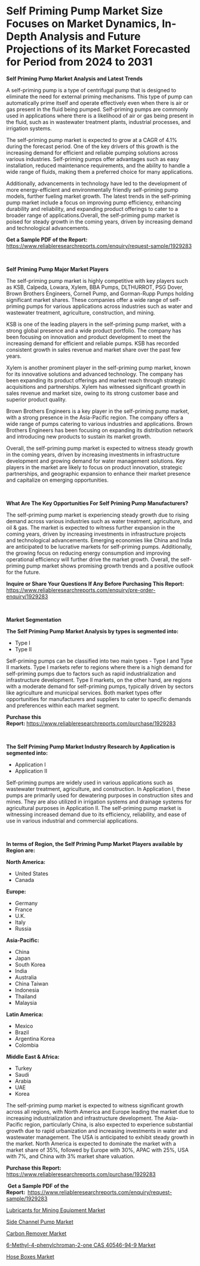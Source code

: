 <p><h1>Self Priming Pump Market Size Focuses on Market Dynamics, In-Depth Analysis and Future Projections of its Market Forecasted for Period from 2024 to 2031</h1></p><p><strong>Self Priming Pump Market Analysis and Latest Trends</strong></p>
<p><p>A self-priming pump is a type of centrifugal pump that is designed to eliminate the need for external priming mechanisms. This type of pump can automatically prime itself and operate effectively even when there is air or gas present in the fluid being pumped. Self-priming pumps are commonly used in applications where there is a likelihood of air or gas being present in the fluid, such as in wastewater treatment plants, industrial processes, and irrigation systems.</p><p>The self-priming pump market is expected to grow at a CAGR of 4.1% during the forecast period. One of the key drivers of this growth is the increasing demand for efficient and reliable pumping solutions across various industries. Self-priming pumps offer advantages such as easy installation, reduced maintenance requirements, and the ability to handle a wide range of fluids, making them a preferred choice for many applications.</p><p>Additionally, advancements in technology have led to the development of more energy-efficient and environmentally friendly self-priming pump models, further fueling market growth. The latest trends in the self-priming pump market include a focus on improving pump efficiency, enhancing durability and reliability, and expanding product offerings to cater to a broader range of applications.Overall, the self-priming pump market is poised for steady growth in the coming years, driven by increasing demand and technological advancements.</p></p>
<p><strong>Get a Sample PDF of the Report:&nbsp;</strong> <a href="https://www.reliableresearchreports.com/enquiry/request-sample/1929283">https://www.reliableresearchreports.com/enquiry/request-sample/1929283</a></p>
<p>&nbsp;</p>
<p><strong>Self Priming Pump Major Market Players</strong></p>
<p><p>The self-priming pump market is highly competitive with key players such as KSB, Calpeda, Lowara, Xylem, BBA Pumps, DLTHURROT, PSG Dover, Brown Brothers Engineers, Cornell Pump, and Gorman-Rupp Pumps holding significant market shares. These companies offer a wide range of self-priming pumps for various applications across industries such as water and wastewater treatment, agriculture, construction, and mining.</p><p>KSB is one of the leading players in the self-priming pump market, with a strong global presence and a wide product portfolio. The company has been focusing on innovation and product development to meet the increasing demand for efficient and reliable pumps. KSB has recorded consistent growth in sales revenue and market share over the past few years.</p><p>Xylem is another prominent player in the self-priming pump market, known for its innovative solutions and advanced technology. The company has been expanding its product offerings and market reach through strategic acquisitions and partnerships. Xylem has witnessed significant growth in sales revenue and market size, owing to its strong customer base and superior product quality.</p><p>Brown Brothers Engineers is a key player in the self-priming pump market, with a strong presence in the Asia-Pacific region. The company offers a wide range of pumps catering to various industries and applications. Brown Brothers Engineers has been focusing on expanding its distribution network and introducing new products to sustain its market growth.</p><p>Overall, the self-priming pump market is expected to witness steady growth in the coming years, driven by increasing investments in infrastructure development and growing demand for water management solutions. Key players in the market are likely to focus on product innovation, strategic partnerships, and geographic expansion to enhance their market presence and capitalize on emerging opportunities.</p></p>
<p>&nbsp;</p>
<p><strong>What Are The Key Opportunities For Self Priming Pump Manufacturers?</strong></p>
<p><p>The self-priming pump market is experiencing steady growth due to rising demand across various industries such as water treatment, agriculture, and oil & gas. The market is expected to witness further expansion in the coming years, driven by increasing investments in infrastructure projects and technological advancements. Emerging economies like China and India are anticipated to be lucrative markets for self-priming pumps. Additionally, the growing focus on reducing energy consumption and improving operational efficiency will further drive the market growth. Overall, the self-priming pump market shows promising growth trends and a positive outlook for the future.</p></p>
<p><strong>Inquire or Share Your Questions If Any Before Purchasing This Report:</strong> <a href="https://www.reliableresearchreports.com/enquiry/pre-order-enquiry/1929283">https://www.reliableresearchreports.com/enquiry/pre-order-enquiry/1929283</a></p>
<p>&nbsp;</p>
<p><strong>Market Segmentation</strong></p>
<p><strong>The Self Priming Pump Market Analysis by types is segmented into:</strong></p>
<p><ul><li>Type I</li><li>Type II</li></ul></p>
<p><p>Self-priming pumps can be classified into two main types - Type I and Type II markets. Type I markets refer to regions where there is a high demand for self-priming pumps due to factors such as rapid industrialization and infrastructure development. Type II markets, on the other hand, are regions with a moderate demand for self-priming pumps, typically driven by sectors like agriculture and municipal services. Both market types offer opportunities for manufacturers and suppliers to cater to specific demands and preferences within each market segment.</p></p>
<p><strong>Purchase this Report:&nbsp;</strong><a href="https://www.reliableresearchreports.com/purchase/1929283">https://www.reliableresearchreports.com/purchase/1929283</a></p>
<p>&nbsp;</p>
<p><strong>The Self Priming Pump Market Industry Research by Application is segmented into:</strong></p>
<p><ul><li>Application I</li><li>Application II</li></ul></p>
<p><p>Self-priming pumps are widely used in various applications such as wastewater treatment, agriculture, and construction. In Application I, these pumps are primarily used for dewatering purposes in construction sites and mines. They are also utilized in irrigation systems and drainage systems for agricultural purposes in Application II. The self-priming pump market is witnessing increased demand due to its efficiency, reliability, and ease of use in various industrial and commercial applications.</p></p>
<p>&nbsp;</p>
<p><strong>In terms of Region, the Self Priming Pump Market Players available by Region are:</strong></p>
<p>
    <p> <strong> North America: </strong>
        <ul>
            <li>United States</li>
            <li>Canada</li>
        </ul>
        </p> 
    <p> <strong> Europe: </strong>
        <ul>
            <li>Germany</li>
            <li>France</li>
            <li>U.K.</li>
            <li>Italy</li>
            <li>Russia</li>
        </ul>
        </p> 
    <p> <strong> Asia-Pacific: </strong>
        <ul>
            <li>China</li>
            <li>Japan</li>
            <li>South Korea</li>
            <li>India</li>
            <li>Australia</li>
            <li>China Taiwan</li>
            <li>Indonesia</li>
            <li>Thailand</li>
            <li>Malaysia</li>
        </ul>
        </p> 
    <p> <strong> Latin America: </strong>
        <ul>
            <li>Mexico</li>
            <li>Brazil</li>
            <li>Argentina Korea</li>
            <li>Colombia</li>
        </ul>
        </p> 
    <p> <strong> Middle East & Africa: </strong>
        <ul>
            <li>Turkey</li>
            <li>Saudi</li>
            <li>Arabia</li>
            <li>UAE</li>
            <li>Korea</li>
        </ul>
    </p>
    </p>
<p><p>The self-priming pump market is expected to witness significant growth across all regions, with North America and Europe leading the market due to increasing industrialization and infrastructure development. The Asia-Pacific region, particularly China, is also expected to experience substantial growth due to rapid urbanization and increasing investments in water and wastewater management. The USA is anticipated to exhibit steady growth in the market. North America is expected to dominate the market with a market share of 35%, followed by Europe with 30%, APAC with 25%, USA with 7%, and China with 3% market share valuation.</p></p>
<p><strong>Purchase this Report: </strong><a href="https://www.reliableresearchreports.com/purchase/1929283">https://www.reliableresearchreports.com/purchase/1929283</a></p>
<p>&nbsp;<strong>Get a Sample PDF of the Report:&nbsp;&nbsp;</strong><a href="https://www.reliableresearchreports.com/enquiry/request-sample/1929283">https://www.reliableresearchreports.com/enquiry/request-sample/1929283</a></p>
<p><strong></strong></p>
<p><p><a href="https://view.publitas.com/reportprime-1/lubricants-for-mining-equipment-market-size-global-industry-overview-market-segmentation-and-forecast-2024-to-2031-_v8lwo7_e6wb/">Lubricants for Mining Equipment Market</a></p><p><a href="https://github.com/moyahfrancoestellec51j635wcx/Market-Research-Report-List-1/blob/main/side-channel-pump-market.md">Side Channel Pump Market</a></p><p><a href="https://view.publitas.com/reportprime-1/carbon-remover-market-provides-a-comprehensive-analysis-including-a-macro-overview-of-the-market-as-well-as-micro-details-such-as-market-size-and-competitive-landscape/">Carbon Remover Market</a></p><p><a href="https://extreme-scabiosa-c81.notion.site/6-Methyl-4-phenylchroman-2-one-CAS-40546-94-9-Market-Provides-Detailed-Segmentation-of-this-Market-b-8212c6df867f44f58b0f296ce6e51617">6-Methyl-4-phenylchroman-2-one CAS 40546-94-9 Market</a></p><p><a href="https://carnation-joke-41f.notion.site/Hose-Boxes-Market-with-the-goal-of-estimating-the-market-size-and-future-growth-potential-of-various-8f8d772808a14775a27c97df0682a3c8">Hose Boxes Market</a></p></p>